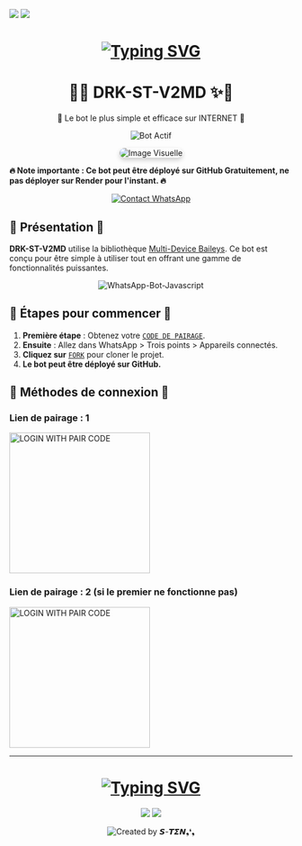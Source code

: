 <a><img src='https://i.imgur.com/LyHic3i.gif'/></a>
<a><img src='https://i.imgur.com/LyHic3i.gif'/></a>

<!-- Texte animé pour le nom 𝙎-𝙏𝞢𝞜 -->
<h1 align="center">
  <a href="https://wa.me/50931461936?text=Hey%20ĐÆ𝚪𝐊༒𝙎-𝙏𝞢𝞜" target="_blank">
    <img src="https://readme-typing-svg.herokuapp.com?color=F70000&center=true&vCenter=true&lines=𝙎-𝙏𝞢𝞜;𝙎-𝙏𝞢𝞜" alt="Typing SVG">
  </a>
</h1>

<h1 align="center">🐾✨ DRK-ST-V2MD ✨🐾</h1>
<p align="center">🚀 Le bot le plus simple et efficace sur INTERNET 🚀</p>

<p align="center">
  <img src="https://img.shields.io/badge/BOT-ACTIF-green?style=for-the-badge&logo=whatsapp&logoColor=white" alt="Bot Actif">
</p>

<p align="center">
  <img src="https://telegra.ph/file/3e1d82ab139d29975cad4.jpg" alt="Image Visuelle" style="border-radius: 15px; box-shadow: 0 4px 8px rgba(0, 0, 0, 0.2);">
</p>

<strong>🔥 Note importante : Ce bot peut être déployé sur GitHub Gratuitement,  ne pas déployer sur Render pour l'instant. 🔥</strong>

<p align="center">
  <a href="https://wa.me/50931461936?text=Hey%20ĐÆ𝚪𝐊༒𝙎-𝙏𝞢𝞜" target="_blank">
    <img alt="Contact WhatsApp" src="https://img.shields.io/badge/Whatsapp-25D366?style=for-the-badge&logo=whatsapp&logoColor=white" />
  </a>
</p>

## 🎉 Présentation 🎉

**DRK-ST-V2MD** utilise la bibliothèque [Multi-Device Baileys](https://github.com/adiwajshing/Baileys). Ce bot est conçu pour être simple à utiliser tout en offrant une gamme de fonctionnalités puissantes.

<p align="center">
  <img title="WhatsApp-Bot-Javascript" src="https://img.shields.io/badge/Javascript-363303?style=for-the-badge&logo=javascript&logoColor=c6c631"></img>
</p>

## 🚀 Étapes pour commencer 🚀

1. **Première étape** : Obtenez votre [`CODE DE PAIRAGE`](https://byte-session.vercel.app/).
2. **Ensuite** : Allez dans WhatsApp > Trois points > Appareils connectés.
3. **Cliquez sur** [`FORK`](https://github.com/Dark-S-TEN/DARK-ST_MDV2) pour cloner le projet.
4. **Le bot peut être déployé sur GitHub.**

## 🔗 Méthodes de connexion 🔗

### Lien de pairage : 1

<a href="https://byte-session.vercel.app/"><img src="https://img.shields.io/badge/LOGIN%20WITH-PAIR%20CODE-red" alt="LOGIN WITH PAIR CODE" width="250"></a>

### Lien de pairage : 2 (si le premier ne fonctionne pas)

<a href="https://byte-session-2.vercel.app/"><img src="https://img.shields.io/badge/LOGIN%20WITH-PAIR%20CODE2-red" alt="LOGIN WITH PAIR CODE" width="250"></a>

---

<!-- Texte animé pour le nom 𝙎-𝙏𝞢𝞜 -->
<h1 align="center">
  <a href="https://wa.me/50931461936?text=Hey%20ĐÆ𝚪𝐊༒𝙎-𝙏𝞢𝞜" target="_blank">
    <img src="https://readme-typing-svg.herokuapp.com?color=F70000&center=true&vCenter=true&lines=𝙎-𝙏𝞢𝞜;𝙎-𝙏𝞢𝞜" alt="Typing SVG">
  </a>
</h1>

<p align="center">
  <a><img src='https://i.imgur.com/LyHic3i.gif'/></a>
  <a><img src='https://i.imgur.com/LyHic3i.gif'/></a>
</p>

<p align="center">
  <img src="https://img.shields.io/badge/CREATE%20BY-𝙎-𝙏𝞢𝞜❟❛❟-blue?style=for-the-badge" alt="Created by 𝙎-𝙏𝞢𝞜❟❛❟">
</p>
